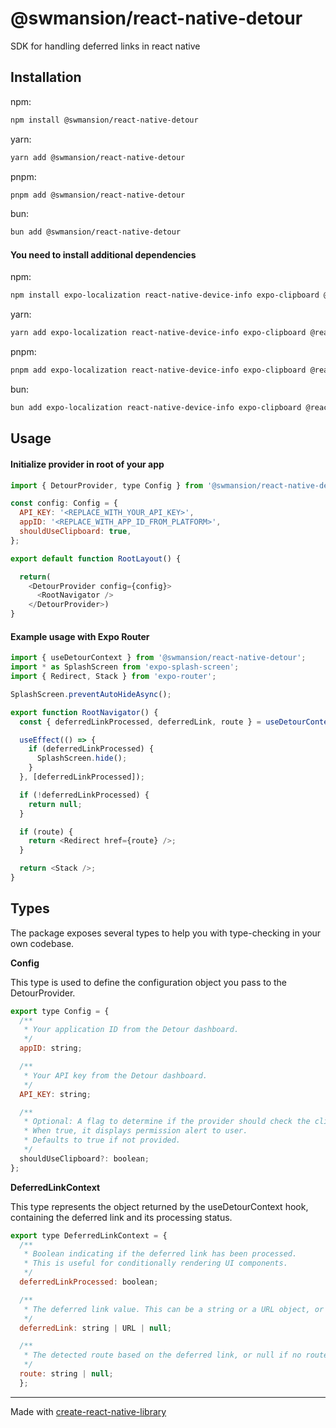 # @swmansion/react-native-detour

SDK for handling deferred links in react native

## Installation

npm:

```sh
npm install @swmansion/react-native-detour
```

yarn:

```sh
yarn add @swmansion/react-native-detour
```

pnpm:

```sh
pnpm add @swmansion/react-native-detour
```

bun:

```sh
bun add @swmansion/react-native-detour
```

#### You need to install additional dependencies

npm:

```sh
npm install expo-localization react-native-device-info expo-clipboard @react-native-async-storage/async-storage expo-application
```

yarn:

```sh
yarn add expo-localization react-native-device-info expo-clipboard @react-native-async-storage/async-storage expo-application
```

pnpm:

```sh
pnpm add expo-localization react-native-device-info expo-clipboard @react-native-async-storage/async-storage expo-application
```

bun:

```sh
bun add expo-localization react-native-device-info expo-clipboard @react-native-async-storage/async-storage expo-application
```

## Usage

#### Initialize provider in root of your app

```js
import { DetourProvider, type Config } from '@swmansion/react-native-detour';

const config: Config = {
  API_KEY: '<REPLACE_WITH_YOUR_API_KEY>',
  appID: '<REPLACE_WITH_APP_ID_FROM_PLATFORM>',
  shouldUseClipboard: true,
};

export default function RootLayout() {

  return(
    <DetourProvider config={config}>
      <RootNavigator />
    </DetourProvider>)
}
```

#### Example usage with Expo Router

```js
import { useDetourContext } from '@swmansion/react-native-detour';
import * as SplashScreen from 'expo-splash-screen';
import { Redirect, Stack } from 'expo-router';

SplashScreen.preventAutoHideAsync();

export function RootNavigator() {
  const { deferredLinkProcessed, deferredLink, route } = useDetourContext();

  useEffect(() => {
    if (deferredLinkProcessed) {
      SplashScreen.hide();
    }
  }, [deferredLinkProcessed]);

  if (!deferredLinkProcessed) {
    return null;
  }

  if (route) {
    return <Redirect href={route} />;
  }

  return <Stack />;
}
```

## Types

The package exposes several types to help you with type-checking in your own codebase.

**Config**

This type is used to define the configuration object you pass to the DetourProvider.

```js
export type Config = {
  /**
   * Your application ID from the Detour dashboard.
   */
  appID: string;

  /**
   * Your API key from the Detour dashboard.
   */
  API_KEY: string;

  /**
   * Optional: A flag to determine if the provider should check the clipboard for a deferred link.
   * When true, it displays permission alert to user.
   * Defaults to true if not provided.
   */
  shouldUseClipboard?: boolean;
};
```

**DeferredLinkContext**

This type represents the object returned by the useDetourContext hook, containing the deferred link and its processing status.

```js
export type DeferredLinkContext = {
  /**
   * Boolean indicating if the deferred link has been processed.
   * This is useful for conditionally rendering UI components.
   */
  deferredLinkProcessed: boolean;

  /**
   * The deferred link value. This can be a string or a URL object, or null if no link was found.
   */
  deferredLink: string | URL | null;

  /**
   * The detected route based on the deferred link, or null if no route was detected.
   */
  route: string | null;
  };
```

---

Made with [create-react-native-library](https://github.com/callstack/react-native-builder-bob)

